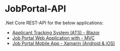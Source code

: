 # JobPortal-API
.Net Core REST-API for the below applications: 
 - [Applicant Tracking System (ATS) - Blazor](https://github.com/chindil/ATS-.NetCore-Blazor) 
 - [Job Portal Web Application with - MVC](https://github.com/chindil/JobPortal-MVC) 
 - [Job Portal Mobile App - Xamarin (Android & iOS)](https://github.com/chindil/JobPortal-Xamarin) 
